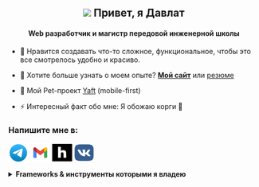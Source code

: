 <h2 align="center"><img src="https://media.giphy.com/media/hvRJCLFzcasrR4ia7z/giphy.gif" width="3%"> Привет, я <a>Давлат</a> </h2>
<h4 align="center">Web разработчик и магистр передовой инженерной школы</h4>

- 🌱 Нравится создавать что-то сложное, функциональное, чтобы это все смотрелось удобно и красиво.

- 📄 Хотите больше узнать о моем опыте? [**Мой сайт**](https://dazzvs.netlify.app/#home) или <a href="https://drive.google.com/file/d/1_0FjWwLPqRuRiqjV2jrZvPWH1A76_VoV/view?usp=sharing" target="blank">резюме</a>

- 🔭 Мой Pet-проект <a href="https://yaft.netlify.app/" target="blank">Yaft</a> (mobile-first)
  
- ⚡ Интересный факт обо мне: Я обожаю корги &#128062;

### Напишите мне в:
<p align="left">
  <a href="https://t.me/dazzv_me" target="blank"><img align="center" src="./icon/tg.svg" alt="tg" height="40" width="40" /></a>
  <a href="https://mail.google.com/mail/u/0/?fs=1&tf=cm&source=mailto&to=davlat.azizov.4712@gmail.com" target="blank"><img align="center" src="./icon/gmail.svg" alt="habr" height="40" width="40" /></a>
  <a href="https://career.habr.com/dazzv_me" target="blank"><img align="center" src="./icon/habr.svg" alt="habr" height="35" width="40" /></a>
  <a href="https://vk.com/dazzv_me" target="blank"><img align="center" src="./icon/vk.svg" alt="vk" height="35" width="40" /></a>
</p>

<details>
  <summary><b>Frameworks & инструменты которыми я владею</b></summary>
   <img src="./icon/js.svg" alt="a" height="40" width="40" />
   <img src="./icon/vue.svg" alt="a" height="40" width="40" />
   <img src="./icon/vuex.svg" alt="a" height="40" width="40" />
   <img src="./icon/webpack.svg" alt="a" height="40" width="40" />
   <img src="./icon/node.svg" alt="a" height="40" width="40" />
   <img src="./icon/git.svg" alt="a" height="40" width="40" />
   <img src="./icon/vite.svg" alt="a" height="35" width="40" />
   <img src="./icon/react.svg" alt="a" height="40" width="40" />
   <img src="./icon/figma.svg" alt="a" height="40" width="40" />
   <img src="./icon/tailwind.svg" alt="a" height="40" width="40" />
   <img src="./icon/scss.svg" alt="a" height="40" width="40" />
   <img src="./icon/pwa.svg" alt="a" height="40" width="40" />
   <img src="./icon/pixi.svg" alt="a" height="40" width="40" />
   <img src="./icon/ws.svg" alt="a" height="40" width="40" />
   <img src="./icon/python.svg" alt="a" height="40" width="40" />
   <img src="./icon/mysql.svg" alt="a" height="40" width="40" />
   <img src="./icon/postman.svg" alt="a" height="40" width="40" />
</details>
